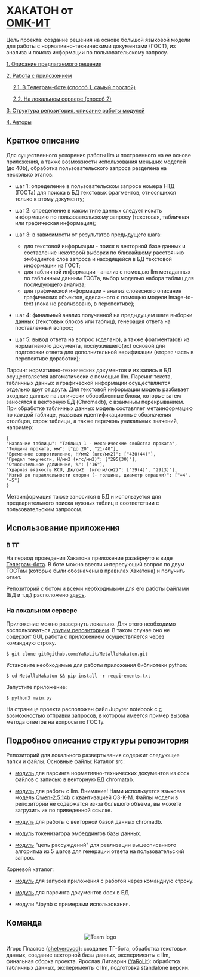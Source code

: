 # ХАКАТОН от<br>[ОМК-ИТ](https://habr.com/ru/companies/omk-it/articles/850434/?telegram_habr)
Цель проекта: создание решения на основе большой языковой модели для работы с нормативно-техническими документами (ГОСТ), их анализа и поиска информации по пользовательскому запросу.

[1. Описание предлагаемого решения](#краткое-описание)

[2. Работа с приложением](#использование-приложения)

&emsp; [2.1. В Телеграм-боте (способ 1, самый простой)](#в-ТГ)

&emsp; [2.2. На локальном сервере (способ 2)](#на-локальном-сервере)

[3. Структура репозитория, описание работы модулей](#подробное-описание-структуры-репозитория)

[4. Авторы](README.md#команда)

## Краткое описание

Для существенного ускорения работы llm и построенного на ее основе приложения, а также возможности использования меньших моделей (до 40b), обработка пользовательского запроса разделена на несколько этапов:

- шаг 1: определение в пользовательском запросе номера НТД (ГОСТа) для поиска в БД текстовых фрагментов, относящихся только к этому документу;

- шаг 2: определение в каком типе данных следует искать информацию по пользовательскому запросу (текстовая, табличная или графическая информация);

- шаг 3: в зависимости от результатов предыдущего шага:
    * для текстовой информации - поиск в векторной базе данных и составление некоторой выборки по ближайшему расстоянию эмбедингов слов запроса и находящейся в БД текстовой информации из ГОСТ;
    * для табличной информации - анализ с помощью llm метаданных по табличным данным ГОСТа, выбор моделью набора таблиц для последующего анализа;
    * для графической информации - анализ словесного описания графических объектов, сделанного с помощью модели image-to-text (пока не реализовано, в перспективе);

- шаг 4: финальный анализ полученной на предыдущем шаге выборки данных (текстовых блоков или таблиц), генерация ответа на поставленный вопрос;

- шаг 5: вывод ответа на вопрос (сделано), а также фрагмента(ов) из нормативного документа, послужившего(их) основой для подготовки ответа для дополнительной верификации (вторая часть в перспективе доработки);

Парсинг нормативно-технических документов и их запись в БД осуществляется автоматически с помощью llm. Парсинг текста, табличных данных и графической информации осуществляется отдельно друг от друга. Для текстовой информации модель разбивает входные данные на логически обособленные блоки, которые затем заносятся в векторную БД (Chromadb), с взаимным перекрыванием. При обработке табличных данных модель составляет метаинформацию по каждой таблице, указывая идентификационные обозначения столбцов, строк таблицы, а также перечень уникальных значений, например:
```
{
"Название таблицы": "Таблица 1 - механические свойства проката",
"Толщина проката, мм": ["до 20", "21-40"],
"Временное сопротивление, Н/мм2 (кгс/мм2)": ["430(44)"],
"Предел текучести, Н/мм2 (кгс/мм2)": ["295(30)"],
"Относительное удлинение, %": ["16"],
"Ударная вязкость KCU, Дж/см2  (кгс·м/см2)": ["39(4)", "29(3)"],
"Изгиб до параллельности сторон (- толщина, диаметр оправки)": ["=4", "=5"]
}
```
Метаинформация также заносится в БД и используется для предварительного поиска нужных таблиц в соответствии с пользовательским запросом.

## Использование приложения

### В ТГ

На период проведения Хакатона приложение развёрнуто в виде [Телеграм-бота](https://t.me/RadostTrudaMetalloInfoBot). В боте можно ввести интересующий вопрос по двум ГОСТам (которые были обозначены в правилах Хакатона) и получить ответ.

Репозиторий с ботом и всеми необходимыми для его работы файлами (БД и т.д.) расположено [здесь](https://github.com/chetverovod/MetalloInfoBot).


### На локальном сервере

Приложение можно развернуть локально. Для этого необходимо воспользоваться [другим репозиторием](https://github.com/YaRoLit/MetalloHakaton.git). В таком случае оно не содержит GUI, работа с приложением осуществляется через командную строку. 
```
$ git clone git@github.com:YaRoLit/MetalloHakaton.git
```
Установите необходимые для работы приложения библиотеки python:
```
$ cd MetalloHakaton && pip install -r requirements.txt 
```
Запустите приложение:
```
$ python3 main.py
```
На странице проекта расположен файл Jupyter notebook с [с возможностью отправки запросов](main_test.ipynb), в котором имеется пример вызова метода ответов на вопросы по ГОСТу. 

## Подробное описание структуры репозитория

Репозиторий для локального развертывания содержит следующие папки и файлы. Основные файлы:
Каталог src:
- [модуль](src/docx_parse.py) для парсинга нормативно-технических документов из docx файлов с записью в векторную БД chromatab.

- [модуль](src/llama_model_api.py) для работы с llm. Внимание! Нами используется языковая модель [Qwen-2.5 14b](https://huggingface.co/bartowski/Rombos-LLM-V2.6-Qwen-14b-GGUF) с квантизацией Q3-K-M. Файлы модели в репозитории не содержатся из-за большого объема, вы можете загрузить их по приведенной ссылке.

- [модуль](src/vbd_api.py) для работы с векторной базой данных chromadb.

- [модуль](src/embd_func.py) токенизатора эмбеддингов базы данных.

- [модуль](src/chain_of_thoughts.py) "цепь рассуждений" для реализации вышеописанного алгоритма из 5 шагов для генерации ответа на пользовательский запрос.

Корневой каталог:
- [модуль](main.py) для запуска приложения с работой через командную строку.

- [модуль](docx-parser.py) для парсинга документов docx в БД

- модули *.ipynb с примерами использования.

## Команда
<p align="center">
<img src = './images/logo.png' alt = 'Team logo' align='center'/>
</p>

Игорь Пластов ([chetverovod](https://github.com/chetverovod)): создание ТГ-бота, обработка текстовых данных, создание векторной базы данных, эксперименты с llm, финальная сборка проекта. 
Ярослав Литаврин ([YaRoLit](https://github.com/yarolit)): обработка табличных данных, эксперименты с llm, подготовка standalone версии.
